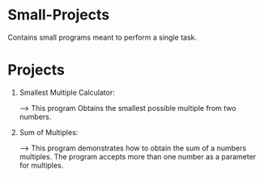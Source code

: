 Small-Projects
==============

Contains small programs meant to perform a single task.

Projects
========

1) Smallest Multiple Calculator:
  
    --> This program Obtains the smallest possible multiple from two numbers.

2) Sum of Multiples:
  
    --> This program demonstrates how to obtain the sum of a numbers multiples. The program accepts more than one number as
      a parameter for multiples.
